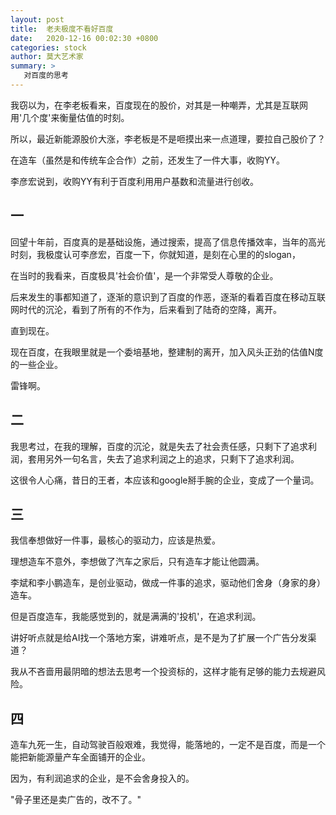 ```yaml
---
layout: post
title:  老夫极度不看好百度
date:   2020-12-16 00:02:30 +0800
categories: stock 
author: 莫大艺术家
summary: >
   对百度的思考
---
```


我窃以为，在李老板看来，百度现在的股价，对其是一种嘲弄，尤其是互联网用'几个度'来衡量估值的时刻。

所以，最近新能源股价大涨，李老板是不是咂摸出来一点道理，要拉自己股价了？



在造车（虽然是和传统车企合作）之前，还发生了一件大事，收购YY。

李彦宏说到，收购YY有利于百度利用用户基数和流量进行创收。

## 一

回望十年前，百度真的是基础设施，通过搜索，提高了信息传播效率，当年的高光时刻，我极度认可李彦宏，百度一下，你就知道，是刻在心里的的slogan，

在当时的我看来，百度极具'社会价值'，是一个非常受人尊敬的企业。

后来发生的事都知道了，逐渐的意识到了百度的作恶，逐渐的看着百度在移动互联网时代的沉沦，看到了所有的不作为，后来看到了陆奇的空降，离开。

直到现在。

现在百度，在我眼里就是一个委培基地，整建制的离开，加入风头正劲的估值N度的一些企业。

雷锋啊。

## 二

我思考过，在我的理解，百度的沉沦，就是失去了社会责任感，只剩下了追求利润，套用另外一句名言，失去了追求利润之上的追求，只剩下了追求利润。

这很令人心痛，昔日的王者，本应该和google掰手腕的企业，变成了一个量词。


## 三

我信奉想做好一件事，最核心的驱动力，应该是热爱。

理想造车不意外，李想做了汽车之家后，只有造车才能让他圆满。

李斌和李小鹏造车，是创业驱动，做成一件事的追求，驱动他们舍身（身家的身）造车。

但是百度造车，我能感觉到的，就是满满的'投机'，在追求利润。

讲好听点就是给AI找一个落地方案，讲难听点，是不是为了扩展一个广告分发渠道？

我从不吝啬用最阴暗的想法去思考一个投资标的，这样才能有足够的能力去规避风险。

## 四

造车九死一生，自动驾驶百般艰难，我觉得，能落地的，一定不是百度，而是一个能把新能源量产车全面铺开的企业。

因为，有利润追求的企业，是不会舍身投入的。

"骨子里还是卖广告的，改不了。"




















